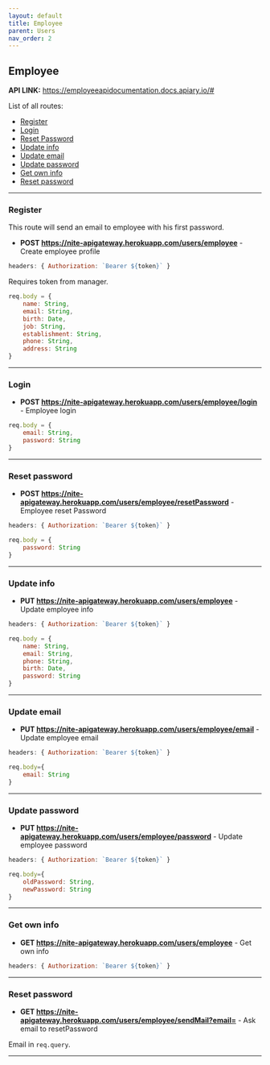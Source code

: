 ```yaml
---
layout: default
title: Employee
parent: Users
nav_order: 2
---
```


## Employee

**API LINK:** https://employeeapidocumentation.docs.apiary.io/#

List of all routes:
* [Register](#register)
* [Login](#login)
* [Reset Password](#reset-password)
* [Update info](#update-info)
* [Update email](#update-email)
* [Update password](#update-password)
* [Get own info](#get-own-info)
* [Reset password](#reset-password)

____

### Register


This route will send an email to employee with his first password.

* **POST https://nite-apigateway.herokuapp.com/users/employee** - Create employee profile

```js
headers: { Authorization: `Bearer ${token}` }
``` 
Requires token from manager.


```js
req.body = {
    name: String,
    email: String,
    birth: Date,
    job: String,
    establishment: String,
    phone: String,
    address: String
}
```
___

### Login

* **POST https://nite-apigateway.herokuapp.com/users/employee/login** - Employee login
```js
req.body = {
    email: String,
    password: String
}
```
____

### Reset password
* **POST https://nite-apigateway.herokuapp.com/users/employee/resetPassword** - Employee reset Password

```js
headers: { Authorization: `Bearer ${token}` }
``` 

```js
req.body = {
    password: String
}
```

____

### Update info

* **PUT https://nite-apigateway.herokuapp.com/users/employee** - Update employee info


```js
headers: { Authorization: `Bearer ${token}` }
``` 

```js
req.body = {
    name: String,
    email: String,
    phone: String,
    birth: Date,
    password: String
}
```

____

### Update email

* **PUT https://nite-apigateway.herokuapp.com/users/employee/email** - Update employee email


```js
headers: { Authorization: `Bearer ${token}` }
``` 

```js
req.body={
    email: String
}
```

____

### Update password

* **PUT https://nite-apigateway.herokuapp.com/users/employee/password** - Update employee password


```js
headers: { Authorization: `Bearer ${token}` }
``` 

```js
req.body={
    oldPassword: String,
    newPassword: String
}
```
____

### Get own info

* **GET https://nite-apigateway.herokuapp.com/users/employee** - Get own info


```js
headers: { Authorization: `Bearer ${token}` }
``` 

____

### Reset password

* **GET https://nite-apigateway.herokuapp.com/users/employee/sendMail?email=** - Ask email to resetPassword

Email in `req.query`.

____
